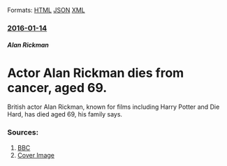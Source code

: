 
Formats: [HTML](/news/2016/01/14/actor-alan-rickman-dies-from-cancer-aged-69.html)  [JSON](/news/2016/01/14/actor-alan-rickman-dies-from-cancer-aged-69.json)  [XML](/news/2016/01/14/actor-alan-rickman-dies-from-cancer-aged-69.xml)  

### [2016-01-14](/news/2016/01/14/index.md)

##### Alan Rickman
# Actor Alan Rickman dies from cancer, aged 69. 

British actor Alan Rickman, known for films including Harry Potter and Die Hard, has died aged 69, his family says.


### Sources:

1. [BBC](http://www.bbc.co.uk/news/entertainment-arts-35313604)
1. [Cover Image](http://ichef.bbci.co.uk/news/1024/cpsprodpb/13BD3/production/_87715808_320411153_c723915db2_o.jpg)
